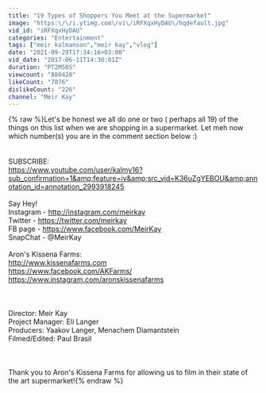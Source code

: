 ```yaml
---
title: "19 Types of Shoppers You Meet at the Supermarket"
image: "https:\/\/i.ytimg.com\/vi\/iRFXqxHyDAU\/hqdefault.jpg"
vid_id: "iRFXqxHyDAU"
categories: "Entertainment"
tags: ["meir kalmanson","meir kay","vlog"]
date: "2021-09-29T17:34:16+03:00"
vid_date: "2017-06-11T14:30:01Z"
duration: "PT2M50S"
viewcount: "880428"
likeCount: "7876"
dislikeCount: "226"
channel: "Meir Kay"
---
```

{% raw %}Let's be honest we all do one or two ( perhaps all 19) of the things on this list when we are shopping in a supermarket. Let meh now which number(s) you are in the comment section below :) <br /><br /><br />SUBSCRIBE:<br /><a rel="nofollow" target="blank" href="https://www.youtube.com/user/kalmy16?sub_confirmation=1&amp;feature=iv&amp;src_vid=K36uZgYEBOU&amp;annotation_id=annotation_2993918245">https://www.youtube.com/user/kalmy16?sub_confirmation=1&amp;feature=iv&amp;src_vid=K36uZgYEBOU&amp;annotation_id=annotation_2993918245</a><br /><br />Say Hey!<br />Instagram - <a rel="nofollow" target="blank" href="http://instagram.com/meirkay">http://instagram.com/meirkay</a><br />Twitter - <a rel="nofollow" target="blank" href="https://twitter.com/meirkay">https://twitter.com/meirkay</a><br />FB page - <a rel="nofollow" target="blank" href="https://www.facebook.com/MeirKay">https://www.facebook.com/MeirKay</a><br />SnapChat - @MeirKay<br /><br />Aron's Kissena Farms:<br /><a rel="nofollow" target="blank" href="http://www.kissenafarms.com">http://www.kissenafarms.com</a><br /><a rel="nofollow" target="blank" href="https://www.facebook.com/AKFarms/">https://www.facebook.com/AKFarms/</a><br /><a rel="nofollow" target="blank" href="https://www.instagram.com/aronskissenafarms">https://www.instagram.com/aronskissenafarms</a><br /><br /><br /><br />Director: Meir Kay<br />Project Manager: Eli Langer<br />Producers: Yaakov Langer, Menachem Diamantstein<br />Filmed/Edited: Paul Brasil<br /><br /><br /><br />Thank you to Aron's Kissena Farms for allowing us to film in their state of the art supermarket!{% endraw %}
